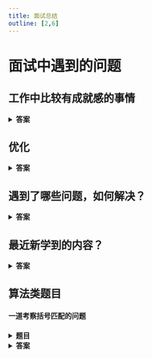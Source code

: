 ```yaml
---
title: 面试总结
outline: [2,6]
---
```


# 面试中遇到的问题

## 工作中比较有成就感的事情

<details>
<summary><b>答案</b></summary>
<p>

- 工作一年独立负责前端
- 小程序（微信生态）
- 后端接口的缓存器（Redis实现）
- 参与后端接口优化（数据库层面）
- 升级 vue 版本，并制定相关规范， 搭建文档中心
- vite(create-vue) 还是 webpack(vue-cli) 打包 sdk
- 自定义 bpmn-js 的属性控制面板

</p>
</details>

## 优化

<details>
<summary><b>答案</b></summary>
<p>

有可量化的优化，也有很宏观的，主观的优化：

- 优化界面渲染速度，打包速度等等。这部分甚至可以从快慢属性说起，然后到做网络缓存之类的
- 开发效率工具，给团队赋能

</p>
</details>

## 遇到了哪些问题，如何解决？

<details>
<summary><b>答案</b></summary>
<p>

- NodeJS 环境中怎么获取某个npm包的最新版本？

  使用 fetch 查询 cdn 中的 packge.json 文件

- BPMN 自定义属性操作面板

  翻源码，用 react jsx， 模拟实现一个 plugin

- 开发 create-app 原本使用esm + esBuild 打包的架构，但是 esBuild 不能解析 `import.meta.url`

  还是改成了使用CommonJS

- cli 中判断 sdk 的版本实际只需要读取一个version文件就行，怎么避免把整个 repo clone 下来

  `git archive` 导出指定目录 zip 格式，然后解压

  ```javascript
  execute(`git archive -o ${tempZipSdkDir} --remote "${repo}" "${branch}" "${latestSdkPath}"`)
  await compressing.zip.uncompress(tempZipSdkDir, tempSdkDir)
  ```
  
</p>
</details>

## 最近新学到的内容？

<details>
<summary><b>答案</b></summary>
<p>

- scroll snap
- fast-glob
- Deno
- vmin

</p>
</details>

## 算法类题目

#### 一道考察括号匹配的问题

<details>
<summary><b>题目</b></summary>
<p>

输入一个字符串，字符串包括数字、英文和英文括号，将该字符串反转，反转要求如下：

1. 英文左右括号内的内容连同左右括号当成一个整体处理，匹配的左右括号内无内容，将左右括号看成一个整体。
2. 左右括号必须成对匹配，且左右括号内不能存在无匹配的左括号或右括号， 方能看做一个整体，只要文字被左右括号包围，就可将左右括号和括号内的内容看成一个整体。
3. 左右括号内再包含匹配成功的左右括号，按照最外层括号看成整体。
4. 无匹配的左括号和右括号当成一个单一元素处理，和数字、英文处理逻辑一致。

**如**:
输入 abcd 返回dcba

输入 abcd(efg 返回 gfe(dcba

输入 abcd(efg) 返回 (efg)dcba

输入 如abc(efg(dfg)) 返回 (efg(dfg))cba （每个左右括号都有右括号匹配，按照最外层匹配括号看成一个整体）

输入 abc(efg(dfg)  返回(dfg)gfe(cba    (由于第一个左括号无右括号匹配)

输入 )abcd(  返回(dcba)    (由于第一个左括号无右括号匹配)


</p>
</details>

<details>
<summary><b>答案</b></summary>
<p>

```javascript
function fn (str) {
  console.log('输入==>: ', str)
  const result = []
  const stack = []
  for (const s of str) {
    if ('(' === s) {
      stack.push(s)
    } else if (')' === s) {
      let tempS = ''
      while (stack.length) {
        const popS = stack.pop()
        if ('(' === popS) {
          tempS = '(' + tempS + ')'
          break
        }
        tempS = popS + tempS
      }
      if (tempS) {
        if (stack.length) {
          stack.push(tempS)
        } else {
          result.unshift(tempS)
        }
      } else {
        result.unshift(s)
      }
    } else {
      if (stack.length) {
        stack.push(s)
      } else {
        result.unshift(s)
      }
    }
  }
  console.log('输出==>: ', [...stack.reverse(), ...result].join(''), '\n')
}
```

</p>
</details>
